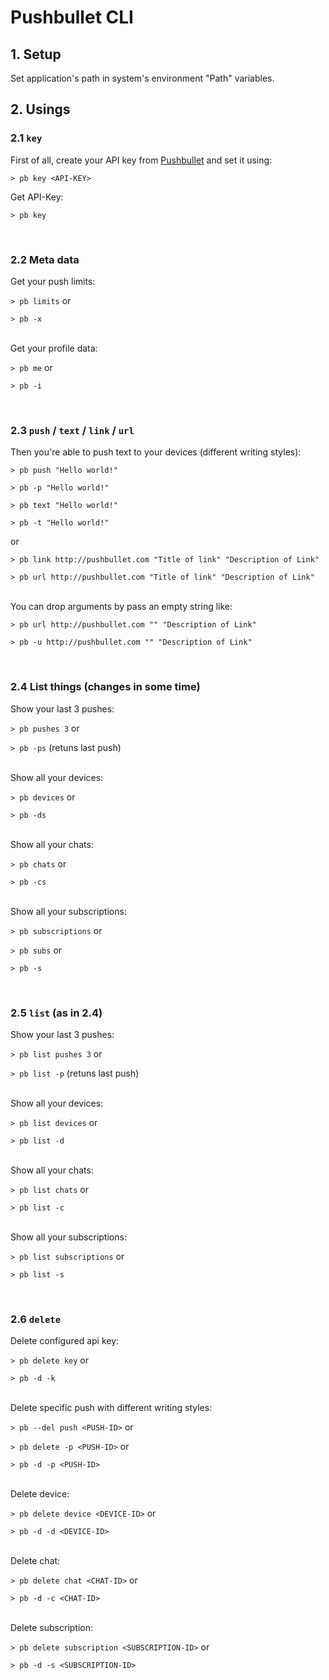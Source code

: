 # Pushbullet CLI

## 1. Setup

Set application's path in system's environment "Path" variables.

## 2. Usings

### 2.1 `key`

First of all, create your API key from [Pushbullet](http://pushbullet.com) and set it using:

`> pb key <API-KEY>`

Get API-Key:

`> pb key`

<br />

### 2.2 Meta data

Get your push limits:

`> pb limits` or

`> pb -x`

<br />
Get your profile data:

`> pb me` or

`> pb -i`

<br />

### 2.3 `push` / `text` / `link` / `url`

Then you're able to push text to your devices (different writing styles):

`> pb push "Hello world!"`

`> pb -p "Hello world!"`

`> pb text "Hello world!"`

`> pb -t "Hello world!"`

or

`> pb link http://pushbullet.com "Title of link" "Description of Link"`

`> pb url http://pushbullet.com "Title of link" "Description of Link"`

<br />
You can drop arguments by pass an empty string like:

`> pb url http://pushbullet.com "" "Description of Link"`

`> pb -u http://pushbullet.com "" "Description of Link"`

<br />

### 2.4 List things (changes in some time)

Show your last 3 pushes:

`> pb pushes 3` or

`> pb -ps` (retuns last push)

<br />
Show all your devices:

`> pb devices` or

`> pb -ds`

<br />
Show all your chats:

`> pb chats` or

`> pb -cs`

<br />
Show all your subscriptions:

`> pb subscriptions` or

`> pb subs` or

`> pb -s`

<br />

### 2.5 `list` (as in 2.4)

Show your last 3 pushes:

`> pb list pushes 3` or

`> pb list -p` (retuns last push)

<br />
Show all your devices:

`> pb list devices` or

`> pb list -d`

<br />
Show all your chats:

`> pb list chats` or

`> pb list -c`

<br />
Show all your subscriptions:

`> pb list subscriptions` or

`> pb list -s`

<br />

### 2.6 `delete`

Delete configured api key:

`> pb delete key` or

`> pb -d -k`

<br />
Delete specific push with different writing styles:

`> pb --del push <PUSH-ID>` or

`> pb delete -p <PUSH-ID>` or

`> pb -d -p <PUSH-ID>`

<br />
Delete device:

`> pb delete device <DEVICE-ID>` or

`> pb -d -d <DEVICE-ID>`

<br />
Delete chat:

`> pb delete chat <CHAT-ID>` or

`> pb -d -c <CHAT-ID>`

<br />
Delete subscription:

`> pb delete subscription <SUBSCRIPTION-ID>` or

`> pb -d -s <SUBSCRIPTION-ID>`

